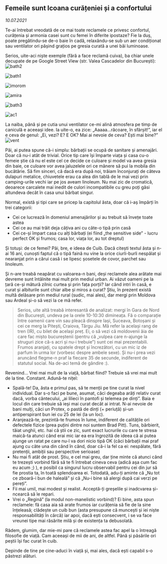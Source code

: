 ## Femeile sunt Icoana curățeniei și a confortului

*10.07.2021*

Te-ai întrebat vreodată de ce mai toate reclamele ce privesc confortul, curățenia și armonia casei sunt cu femei în diferite ipostaze? Fie la duș, poate pregătindu-se de-o baie în cadă, relaxându-se sub un aer condiționat sau ventilator ori pășind grațios pe gresia curată a unei băi luminoase.

Serios, uite-aci niște exemple (fără a face reclamă cuiva), ba chiar unele decupate de pe Google Street View (str. Valea Cascadelor din București):
![bath2](/images/bath_2.jpg)

![bath1](/images/bath_1.jpg)

![imorom](/images/imorom.png)

![amira](/images/amira.png)

![bath3](/images/bath_3.jpg)

![ac1](/images/ac1.jpg)

La naiba, până și pe cutia unui ventilator ce-mi alină atmosfera pe timp de caniculă e aceeași idee. Ia uite-o, ea zice: „Aaaaa...răcoare, în sfârșit!”, iar el e ceva de genul: „Ei, vezi? E? E OK? Mai ai nevoie de ceva? Ești mai bine?”
![vent](/images/vent.jpg)

Păi, ai putea spune că-i simplu: bărbații se ocupă de sanitare și amenajări. Doar că nu-i atât de trivial. Orice tip care își împarte viața și casa cu-o femeie știe că nu el este cel ce decide ce culoare și model va avea gresia din baie, ce culoare vor avea jaluzelele ori ce mânere să pui la mobila din bucătărie. Să fim sinceri, că dacă era după noi, trăiam înconjurați de câteva dulapuri metalice, chiuvetele erau ca alea din tablă de le mai vezi prin camping-urile vechi iar pe jos aveam linoleum. Nu mai zic de cromatică, deoarece carcalete mai inedit de culori incompatibile cu greu poți găsi altundeva decât în casa unui bărbat singur.

Normal, există și tipi care se pricep la capitolul ăsta, doar că i-aș împărți în trei categorii:

+ Cei ce lucrează în domeniul amenajărilor și au trebuit să învețe toate astea
+ Cei ce au mai trăit deja câțiva ani cu câte-o tipă prin casă
+ Cei ce-și împart casa cu alți bărbați (ei fiind „the sensitive side” - lucru perfect OK și frumos; casa lor, viața lor, au tot dreptul)

Și totuși: de ce femei? Păi, bre, e ideea de Cuib. Dacă citești textul ăsta și n-ai 16 ani, cunoști faptul că o tipă faină nu vine la orice ciurli-burli nespălat și nearanjat prin a cărui casă i se lipesc șosetele de covor, parchet sau linoleum.

Și n-are treabă neapărat cu valoarea-n bani, deși reclamele alea arătate mai devreme sunt întâlnite mai mult prin mediul urban. Ai văzut oameni pe la țară ce-și mătură zilnic curtea și prin fața porții? Iar când intri în casă, e curat și albiturile sunt chiar albe și miros a curat? Știu, în prezent există multă delăsare prin mediul rural (sudic, mai ales), dar mergi prin Moldova sau Ardeal și-o să vezi la ce mă refer.

> Serios, uite altă treabă interesantă de analizat: mergi în Gara de Nord din București, undeva pe la orele 10-10:30 dimineața. Fă o comparație între oamenii care vin sau pleacă dinspre Iași, Suceava, Botoșani și cei ce merg la Pitești, Craiova, Târgu Jiu. Mă refer la același rang de tren (IR), cu bilet de același preț. Ei, o să vezi că moldovenii ăia de care fac mișto bucureștenii (pentru că „vulpea care n-ajunge la struguri zice că-s acri și nu-i trebuie”) sunt cei mai prezentabili. Frumos aranjați, cu spatele drept și încrezători, cu un mic iz de parfum în urma lor (vorbesc despre ambele sexe). Și nu-i prea vezi aruncând flegme-n praf la fiecare 35 de secunde, indiferent de statutul social. Na de-aci temă de gândire :).

Revenind... Vrei mai mult de la viață, bărbat fiind? Trebuie să vrei mai mult de la tine. Constant. Adună-te nițel:

+ Spală-te! Da, ăsta e primul pas, să te menții pe tine curat la nivel individual. Dar s-o faci pe bune, asumat, căci degeaba arăți relativ curat dacă, vorba cântecului, „ai lilieci în pantofi și telemea pe dinți”. Baia e locul din care trebuie să ieși mai curat decât ai intrat. N-ai nevoie de bani mulți, căci un Protex, o pastă de dinți (+ periuță) și-un antiperspirant bun iei cu 25 de lei (la un loc).
+ Aranjează-te, prezintă-te frumos în lume, indiferent de calitățile ori defectele fizice (prea puțini dintre noi suntem Brad Pitt). Tuns, bărbierit, tăiat unghii, etc. hai că știi ce zic, sunt exact lucrurile cu care te stresa maică-ta atunci când erai mic iar ea era îngrozită de ideea că ai putea ajunge un ratat pe care nu-l va dori nicio tipă OK (căci bărbații mai praf ajung cu câte una din când în când, doar că-i la fel ca ei: nespălate, fără pretenții, ambiții sau perspective serioase)
+ Nu mai fi atât de prost. Știu, e cel mai greu, dar ține minte că atunci când te trezești vorbind fără să te fi întrebat cineva ceva (adică așa cum fac eu acum ;) ), e posibil ca singurul lucru observabil pentru cei din jur să fie prostia ta, în toată splendoarea ei. Totodată, adu-ți aminte că „Nu tot ce zboară-i bun de haleală” și că „Nu-i bine să alergi după cai verzi pe pereți”.
+ Fii mai umil, mai modest și realist. Acceptă-ți greșelile și inadcvarea și-ncearcă să le repari.
+ Vrei o „Regină” (la modul non-manelistic vorbind)? Ei bine, asta spun reclamele: fă casa aia să arate frumos iar curățenia să fie de la sine înțeleasă; clădește un cuib bun (asta presupune că muncești și iei niște responsabilități în cârcă) iar apoi, dacă ești consecvent, i se va face vreunei tipe mai răsărite milă și de existența ta debusolată.

Râdem, glumim, dar mie-mi pare că reclamele astea fac apel la o întreagă filosofie de viață. Cam aceeași de mii de ani, de altfel. Până și păsările ori peștii își fac curat în cuib.

Depinde de tine pe cine-aduci în viață și, mai ales, dacă ești capabil s-o păstrezi alături.
